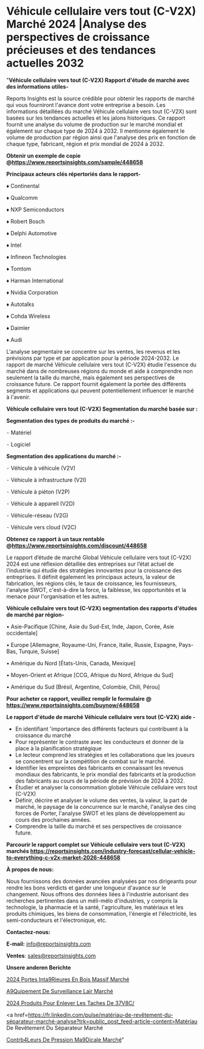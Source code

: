 # Véhicule cellulaire vers tout (C-V2X) Marché 2024 |Analyse des perspectives de croissance précieuses et des tendances actuelles 2032

"<strong>Véhicule cellulaire vers tout (C-V2X) Rapport d'étude de marché avec des informations utiles-</strong>

Reports Insights est la source crédible pour obtenir les rapports de marché qui vous fourniront l'avance dont votre entreprise a besoin. Les informations détaillées du marché Véhicule cellulaire vers tout (C-V2X) sont basées sur les tendances actuelles et les jalons historiques. Ce rapport fournit une analyse du volume de production sur le marché mondial et également sur chaque type de 2024 à 2032. Il mentionne également le volume de production par région ainsi que l'analyse des prix en fonction de chaque type, fabricant, région et prix mondial de 2024 à 2032.

<strong><b>Obtenir un exemple de copie @</b></strong><a href=https://www.reportsinsights.com/sample/448658><strong><b>https://www.reportsinsights.com/sample/448658</b></strong></a>

<b>Principaux acteurs clés répertoriés dans le rapport-</b>

<b> </b>♦ Continental

♦ Qualcomm

♦ NXP Semiconductors

♦ Robert Bosch

♦ Delphi Automotive

♦ Intel

♦ Infineon Technologies

♦ Tomtom

♦ Harman International

♦ Nvidia Corporation

♦ Autotalks

♦ Cohda Wireless

♦ Daimler

♦ Audi

L'analyse segmentaire se concentre sur les ventes, les revenus et les prévisions par type et par application pour la période 2024-2032. Le rapport de marché Véhicule cellulaire vers tout (C-V2X) étudie l'essence du marché dans de nombreuses régions du monde et aide à comprendre non seulement la taille du marché, mais également ses perspectives de croissance future. Ce rapport fournit également la portée des différents segments et applications qui peuvent potentiellement influencer le marché à l'avenir.

<strong>Véhicule cellulaire vers tout (C-V2X) Segmentation du marché basée sur :</strong>

<strong>Segmentation des types de produits du marché :-</strong>

⁃ Matériel

⁃ Logiciel

<strong>Segmentation des applications du marché :-</strong>

⁃ Véhicule à véhicule (V2V)

⁃ Véhicule à infrastructure (V2I)

⁃ Véhicule à piéton (V2P)

⁃ Véhicule à appareil (V2D)

⁃ Véhicule-réseau (V2G)

⁃ Véhicule vers cloud (V2C)

<strong><b>Obtenez ce rapport à un taux rentable @</b></strong><a href=https://www.reportsinsights.com/discount/448658><strong><b>https://www.reportsinsights.com/discount/448658</b></strong></a>

Le rapport d’étude de marché Global Véhicule cellulaire vers tout (C-V2X) 2024 est une réflexion détaillée des entreprises sur l’état actuel de l’industrie qui étudie des stratégies innovantes pour la croissance des entreprises. Il définit également les principaux acteurs, la valeur de fabrication, les régions clés, le taux de croissance, les fournisseurs, l'analyse SWOT, c'est-à-dire la force, la faiblesse, les opportunités et la menace pour l'organisation et les autres.

<strong>Véhicule cellulaire vers tout (C-V2X) segmentation des rapports d'études de marché par région-</strong>

• Asie-Pacifique [Chine, Asie du Sud-Est, Inde, Japon, Corée, Asie occidentale]

• Europe [Allemagne, Royaume-Uni, France, Italie, Russie, Espagne, Pays-Bas, Turquie, Suisse]

• Amérique du Nord [États-Unis, Canada, Mexique]

• Moyen-Orient et Afrique [CCG, Afrique du Nord, Afrique du Sud]

• Amérique du Sud [Brésil, Argentine, Colombie, Chili, Pérou]

<strong>Pour acheter ce rapport, veuillez remplir le formulaire @   <a href=https://www.reportsinsights.com/buynow/448658>https://www.reportsinsights.com/buynow/448658</a></strong>

<strong>Le rapport d'étude de marché Véhicule cellulaire vers tout (C-V2X) aide -</strong>
<ul>
  <li>En identifiant 'importance des différents facteurs qui contribuent à la croissance du marché</li>
  <li>Pour représenter le contraste avec les conducteurs et donner de la place à la planification stratégique</li>
  <li>Le lecteur comprend les stratégies et les collaborations que les joueurs se concentrent sur la compétition de combat sur le marché.</li>
  <li>Identifier les empreintes des fabricants en connaissant les revenus mondiaux des fabricants, le prix mondial des fabricants et la production des fabricants au cours de la période de prévision de 2024 à 2032.</li>
  <li>Étudier et analyser la consommation globale Véhicule cellulaire vers tout (C-V2X)</li>
  <li>Définir, décrire et analyser le volume des ventes, la valeur, la part de marché, le paysage de la concurrence sur le marché, l'analyse des cinq forces de Porter, l'analyse SWOT et les plans de développement au cours des prochaines années.</li>
  <li>Comprendre la taille du marché et ses perspectives de croissance future.</li>
</ul>

<strong>Parcourir le rapport complet sur Véhicule cellulaire vers tout (C-V2X) marchés <a href=https://reportsinsights.com/industry-forecast/cellular-vehicle-to-everything-c-v2x-market-2026-448658>https://reportsinsights.com/industry-forecast/cellular-vehicle-to-everything-c-v2x-market-2026-448658</a></strong>

<strong>À propos de nous:</strong>

Nous fournissons des données avancées analysées par nos dirigeants pour rendre les bons verdicts et garder une longueur d'avance sur le changement. Nous offrons des données liées à l'industrie autorisant des recherches pertinentes dans un méli-mélo d'industries, y compris la technologie, la pharmacie et la santé, l'agriculture, les matériaux et les produits chimiques, les biens de consommation, l'énergie et l'électricité, les semi-conducteurs et l'électronique, etc.

<strong>Contactez-nous:</strong>

<strong>E-mail:</strong> <a href=mailto:info@reportsinsights.com>info@reportsinsights.com</a>

<strong>Ventes</strong>: <a href=mailto:sales@reportsinsights.com>sales@reportsinsights.com</a>

<strong>Unsere anderen Berichte</strong>

<a href=https://www.linkedin.com/pulse/2024-portes-int%C3%A9rieures-en-bois-massif-march%C3%A9-cgwaf/>2024 Portes Inta9Rieures En Bois Massif Marché</a>

<a href=https://www.linkedin.com/pulse/%C3%A9quipement-de-surveillance-lair-march%C3%A9-la-taille-ygkvc/>A9Quipement De Surveillance Lair Marché</a>

<a href=https://www.linkedin.com/pulse/2024-produits-pour-enlever-les-taches-de-37v8c/>2024 Produits Pour Enlever Les Taches De 37V8C/</a>

<a href=https://fr.linkedin.com/pulse/matériau-de-revêtement-du-séparateur-marché-analyse?trk=public_post_feed-article-content>Matériau De Revêtement Du Séparateur Marché</a>

<a href=https://www.linkedin.com/pulse/contr%C3%B4leurs-de-pression-m%C3%A9dicale-march%C3%A9-analyse-zsbpf/>Contrb4Leurs De Pression Ma9Dicale Marché</a>"
